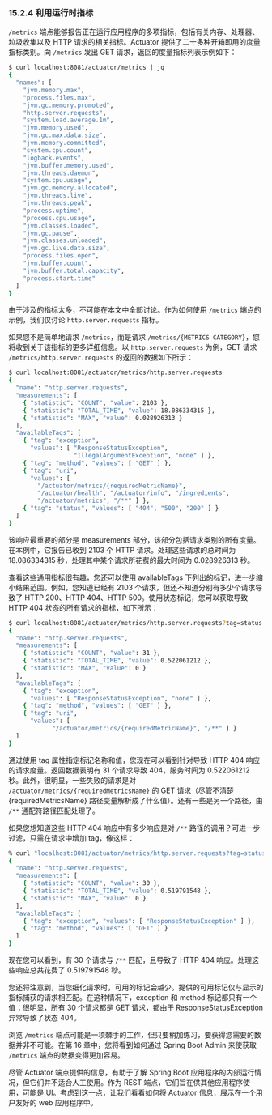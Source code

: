 ### 15.2.4 利用运行时指标

`/metrics` 端点能够报告正在运行应用程序的多项指标，包括有关内存、处理器、垃圾收集以及 HTTP 请求的相关指标。Actuator 提供了二十多种开箱即用的度量指标类别。向 `/metrics` 发出 GET 请求，返回的度量指标列表示例如下：

```bash
$ curl localhost:8081/actuator/metrics | jq
{
  "names": [
    "jvm.memory.max",
    "process.files.max",
    "jvm.gc.memory.promoted",
    "http.server.requests",
    "system.load.average.1m",
    "jvm.memory.used",
    "jvm.gc.max.data.size",
    "jvm.memory.committed",
    "system.cpu.count",
    "logback.events",
    "jvm.buffer.memory.used",
    "jvm.threads.daemon",
    "system.cpu.usage",
    "jvm.gc.memory.allocated",
    "jvm.threads.live",
    "jvm.threads.peak",
    "process.uptime",
    "process.cpu.usage",
    "jvm.classes.loaded",
    "jvm.gc.pause",
    "jvm.classes.unloaded",
    "jvm.gc.live.data.size",
    "process.files.open",
    "jvm.buffer.count",
    "jvm.buffer.total.capacity",
    "process.start.time"
  ]
}
```

由于涉及的指标太多，不可能在本文中全部讨论。作为如何使用 `/metrics` 端点的示例，我们仅讨论 `http.server.requests` 指标。

如果您不是简单地请求 `/metrics`，而是请求 `/metrics/{METRICS CATEGORY}`，您将收到关于该指标的更多详细信息。以 `http.server.requests` 为例，GET 请求 `/metrics/http.server.requests` 的返回的数据如下所示：

```bash
$ curl localhost:8081/actuator/metrics/http.server.requests
{
  "name": "http.server.requests",
  "measurements": [
    { "statistic": "COUNT", "value": 2103 },
    { "statistic": "TOTAL_TIME", "value": 18.086334315 },
    { "statistic": "MAX", "value": 0.028926313 }
  ],
  "availableTags": [
    { "tag": "exception",
      "values": [ "ResponseStatusException",
                  "IllegalArgumentException", "none" ] },
    { "tag": "method", "values": [ "GET" ] },
    { "tag": "uri",
      "values": [
        "/actuator/metrics/{requiredMetricName}",
        "/actuator/health", "/actuator/info", "/ingredients",
        "/actuator/metrics", "/**" ] },
    { "tag": "status", "values": [ "404", "500", "200" ] }
  ]
}
```

该响应最重要的部分是 measurements 部分，该部分包括请求类别的所有度量。在本例中，它报告已收到 2103 个 HTTP 请求。处理这些请求的总时间为 18.086334315 秒，处理其中某个请求所花费的最大时间为 0.028926313 秒。

查看这些通用指标很有趣，您还可以使用 availableTags 下列出的标记，进一步缩小结果范围。例如，您知道已经有 2103 个请求，但还不知道分别有多少个请求导致了 HTTP 200、HTTP 404、HTTP 500。使用状态标记，您可以获取导致 HTTP 404 状态的所有请求的指标，如下所示：

```bash
$ curl localhost:8081/actuator/metrics/http.server.requests?tag=status:404
{
  "name": "http.server.requests",
  "measurements": [
    { "statistic": "COUNT", "value": 31 },
    { "statistic": "TOTAL_TIME", "value": 0.522061212 },
    { "statistic": "MAX", "value": 0 }
  ],
  "availableTags": [
    { "tag": "exception",
      "values": [ "ResponseStatusException", "none" ] },
    { "tag": "method", "values": [ "GET" ] },
    { "tag": "uri",
      "values": [
            "/actuator/metrics/{requiredMetricName}", "/**" ] }
  ]
}
```

通过使用 tag 属性指定标记名称和值，您现在可以看到针对导致 HTTP 404 响应的请求度量。返回数据表明有 31 个请求导致 404，服务时间为 0.522061212 秒。此外，很明显，一些失败的请求是对 `/actuator/metrics/{requiredMetricsName}` 的 GET 请求（尽管不清楚{requiredMetricsName} 路径变量解析成了什么值）。还有一些是另一个路径，由 `/**` 通配符路径匹配处理了。

如果您想知道这些 HTTP 404 响应中有多少响应是对 `/**` 路径的调用？可进一步过滤，只需在请求中增加 tag，像这样：

```bash
% curl "localhost:8081/actuator/metrics/http.server.requests?tag=status:404&tag=uri:/**"
{
  "name": "http.server.requests",
  "measurements": [
    { "statistic": "COUNT", "value": 30 },
    { "statistic": "TOTAL_TIME", "value": 0.519791548 },
    { "statistic": "MAX", "value": 0 }
  ],
  "availableTags": [
    { "tag": "exception", "values": [ "ResponseStatusException" ] },
    { "tag": "method", "values": [ "GET" ] }
  ]
}
```

现在您可以看到，有 30 个请求与 `/**` 匹配，且导致了 HTTP 404 响应。处理这些响应总共花费了 0.519791548 秒。

您还将注意到，当您细化请求时，可用的标记会越少。提供的可用标记仅与显示的指标捕获的请求相匹配。在这种情况下，exception 和 method 标记都只有一个值；很明显，所有 30 个请求都是 GET 请求，都由于 ResponseStatusException 异常导致了状态 404。

浏览 `/metrics` 端点可能是一项棘手的工作，但只要稍加练习，要获得您需要的数据并非不可能。在第 16 章中，您将看到如何通过 Spring Boot Admin 来使获取 `/metrics` 端点的数据变得更加容易。

尽管 Actuator 端点提供的信息，有助于了解 Spring Boot 应用程序的内部运行情况，但它们并不适合人工使用。作为 REST 端点，它们旨在供其他应用程序使用，可能是 UI。考虑到这一点，让我们看看如何将 Actuator 信息，展示在一个用户友好的 web 应用程序中。

